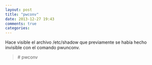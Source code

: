 ```yaml
---
layout: post
title: "pwconv"
date: 2013-12-27 19:43
comments: true
categories: 
---
```

Hace visible el archivo /etc/shadow que previamente se había hecho invisible con el comando pwunconv.

>\# pwconv

